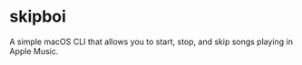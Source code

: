 # skipboi
A simple macOS CLI that allows you to start, stop, and skip songs playing in Apple Music.
